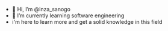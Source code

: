 - 👋 Hi, I’m @inza_sanogo
- 🌱 I’m currently learning software engineering 
- i'm here to learn more and get a solid knowledge in this field 
<!---
Inza98/Inza98 is a ✨ special ✨ repository because its `README.md` (this file) appears on your GitHub profile.
You can click the Preview link to take a look at your changes.
--->
